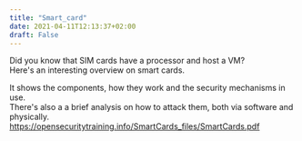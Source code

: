 ```yaml
---
title: "Smart_card"
date: 2021-04-11T12:13:37+02:00
draft: False
---
```


Did you know that SIM cards have a processor and host a VM?  
Here's an interesting overview on smart cards. 

It shows the components, how they work and the security mechanisms in use.   
There's also a a brief analysis on how to attack them, both via software and physically.   
https://opensecuritytraining.info/SmartCards_files/SmartCards.pdf

